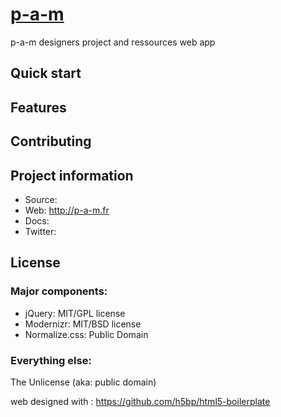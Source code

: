 # [p-a-m](http://p-a-m.fr)

p-a-m designers project and ressources web app




## Quick start




## Features



## Contributing




## Project information

* Source: 
* Web: http://p-a-m.fr
* Docs: 
* Twitter: 


## License

### Major components:

* jQuery: MIT/GPL license
* Modernizr: MIT/BSD license
* Normalize.css: Public Domain

### Everything else:

The Unlicense (aka: public domain)

web designed with : https://github.com/h5bp/html5-boilerplate
